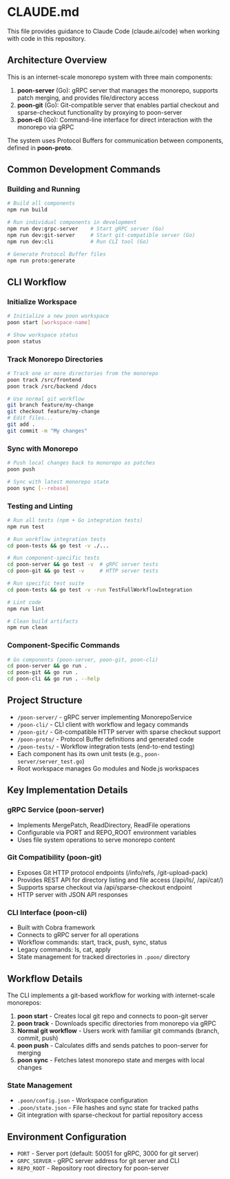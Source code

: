 # CLAUDE.md

This file provides guidance to Claude Code (claude.ai/code) when working with code in this repository.

## Architecture Overview

This is an internet-scale monorepo system with three main components:

1. **poon-server** (Go): gRPC server that manages the monorepo, supports patch merging, and provides file/directory access
2. **poon-git** (Go): Git-compatible server that enables partial checkout and sparse-checkout functionality by proxying to poon-server
3. **poon-cli** (Go): Command-line interface for direct interaction with the monorepo via gRPC

The system uses Protocol Buffers for communication between components, defined in **poon-proto**.

## Common Development Commands

### Building and Running
```bash
# Build all components
npm run build

# Run individual components in development
npm run dev:grpc-server    # Start gRPC server (Go)
npm run dev:git-server     # Start git-compatible server (Go)  
npm run dev:cli            # Run CLI tool (Go)

# Generate Protocol Buffer files
npm run proto:generate
```

## CLI Workflow

### Initialize Workspace
```bash
# Initialize a new poon workspace
poon start [workspace-name]

# Show workspace status
poon status
```

### Track Monorepo Directories
```bash
# Track one or more directories from the monorepo
poon track /src/frontend
poon track /src/backend /docs

# Use normal git workflow
git branch feature/my-change
git checkout feature/my-change
# Edit files...
git add .
git commit -m "My changes"
```

### Sync with Monorepo
```bash
# Push local changes back to monorepo as patches
poon push

# Sync with latest monorepo state
poon sync [--rebase]
```

### Testing and Linting
```bash
# Run all tests (npm + Go integration tests)
npm run test

# Run workflow integration tests  
cd poon-tests && go test -v ./...

# Run component-specific tests
cd poon-server && go test -v  # gRPC server tests
cd poon-git && go test -v     # HTTP server tests

# Run specific test suite
cd poon-tests && go test -v -run TestFullWorkflowIntegration

# Lint code
npm run lint

# Clean build artifacts
npm run clean
```

### Component-Specific Commands
```bash
# Go components (poon-server, poon-git, poon-cli)
cd poon-server && go run .
cd poon-git && go run .
cd poon-cli && go run . --help
```

## Project Structure

- `/poon-server/` - gRPC server implementing MonorepoService
- `/poon-cli/` - CLI client with workflow and legacy commands
- `/poon-git/` - Git-compatible HTTP server with sparse checkout support
- `/poon-proto/` - Protocol Buffer definitions and generated code
- `/poon-tests/` - Workflow integration tests (end-to-end testing)
- Each component has its own unit tests (e.g., `poon-server/server_test.go`)
- Root workspace manages Go modules and Node.js workspaces

## Key Implementation Details

### gRPC Service (poon-server)
- Implements MergePatch, ReadDirectory, ReadFile operations
- Configurable via PORT and REPO_ROOT environment variables
- Uses file system operations to serve monorepo content

### Git Compatibility (poon-git)
- Exposes Git HTTP protocol endpoints (/info/refs, /git-upload-pack)
- Provides REST API for directory listing and file access (/api/ls/, /api/cat/)
- Supports sparse checkout via /api/sparse-checkout endpoint
- HTTP server with JSON API responses

### CLI Interface (poon-cli)
- Built with Cobra framework
- Connects to gRPC server for all operations
- Workflow commands: start, track, push, sync, status
- Legacy commands: ls, cat, apply
- State management for tracked directories in `.poon/` directory

## Workflow Details

The CLI implements a git-based workflow for working with internet-scale monorepos:

1. **poon start** - Creates local git repo and connects to poon-git server
2. **poon track** - Downloads specific directories from monorepo via gRPC
3. **Normal git workflow** - Users work with familiar git commands (branch, commit, push)
4. **poon push** - Calculates diffs and sends patches to poon-server for merging
5. **poon sync** - Fetches latest monorepo state and merges with local changes

### State Management
- `.poon/config.json` - Workspace configuration
- `.poon/state.json` - File hashes and sync state for tracked paths
- Git integration with sparse-checkout for partial repository access

## Environment Configuration

- `PORT` - Server port (default: 50051 for gRPC, 3000 for git server)
- `GRPC_SERVER` - gRPC server address for git server and CLI
- `REPO_ROOT` - Repository root directory for poon-server